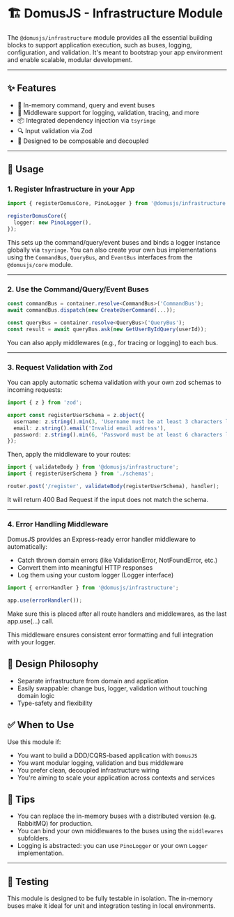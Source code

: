 # 🏗️ DomusJS - Infrastructure Module

The `@domusjs/infrastructure` module provides all the essential building blocks to support application execution, such as buses, logging, configuration, and validation. It's meant to bootstrap your app environment and enable scalable, modular development.

---

## ✨ Features

- 🧠 In-memory command, query and event buses
- 🧰 Middleware support for logging, validation, tracing, and more
- 📦 Integrated dependency injection via `tsyringe`
- 🔍 Input validation via Zod
- 🧪 Designed to be composable and decoupled

---

## 🚀 Usage

### 1. Register Infrastructure in your App

```ts
import { registerDomusCore, PinoLogger } from '@domusjs/infrastructure';

registerDomusCore({
  logger: new PinoLogger(),
});
```

This sets up the command/query/event buses and binds a logger instance globally via `tsyringe`. You can also create your own bus implementations using the `CommandBus`, `QueryBus`, and `EventBus` interfaces from the `@domusjs/core` module.

---

### 2. Use the Command/Query/Event Buses

```ts
const commandBus = container.resolve<CommandBus>('CommandBus');
await commandBus.dispatch(new CreateUserCommand(...));

const queryBus = container.resolve<QueryBus>('QueryBus');
const result = await queryBus.ask(new GetUserByIdQuery(userId));
```

You can also apply middlewares (e.g., for tracing or logging) to each bus.

---

### 3. Request Validation with Zod

You can apply automatic schema validation with your own zod schemas to incoming requests:

```ts
import { z } from 'zod';

export const registerUserSchema = z.object({
  username: z.string().min(3, 'Username must be at least 3 characters long'),
  email: z.string().email('Invalid email address'),
  password: z.string().min(6, 'Password must be at least 6 characters long'),
});
```

Then, apply the middleware to your routes:

```ts
import { validateBody } from '@domusjs/infrastructure';
import { registerUserSchema } from './schemas';

router.post('/register', validateBody(registerUserSchema), handler);
```

It will return 400 Bad Request if the input does not match the schema.

---

### 4. Error Handling Middleware

DomusJS provides an Express-ready error handler middleware to automatically:

- Catch thrown domain errors (like ValidationError, NotFoundError, etc.)
- Convert them into meaningful HTTP responses
- Log them using your custom logger (Logger interface)

```ts
import { errorHandler } from '@domusjs/infrastructure';

app.use(errorHandler());
```

Make sure this is placed after all route handlers and middlewares, as the last app.use(...) call.

This middleware ensures consistent error formatting and full integration with your logger.

## 🧠 Design Philosophy

- Separate infrastructure from domain and application
- Easily swappable: change bus, logger, validation without touching domain logic
- Type-safety and flexibility

## ✅ When to Use

Use this module if:

- You want to build a DDD/CQRS-based application with `DomusJS`
- You want modular logging, validation and bus middleware
- You prefer clean, decoupled infrastructure wiring
- You're aiming to scale your application across contexts and services

## 📌 Tips

- You can replace the in-memory buses with a distributed version (e.g. RabbitMQ) for production.
- You can bind your own middlewares to the buses using the `middlewares` subfolders.
- Logging is abstracted: you can use `PinoLogger` or your own `Logger` implementation.

---

## 🧪 Testing

This module is designed to be fully testable in isolation. The in-memory buses make it ideal for unit and integration testing in local environments.
